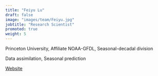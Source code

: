 ```yaml
---
title: "Feiyu Lu"
draft: false
image: "images/team/Feiyu.jpg"
jobtitle: "Research Scientist"
promoted: true
weight: 5
---
```



Princeton University, Affiliate NOAA-GFDL, Seasonal-decadal division

Data assimilation, Seasonal prediction

[Website](https://scholar.princeton.edu/feiyulu)
